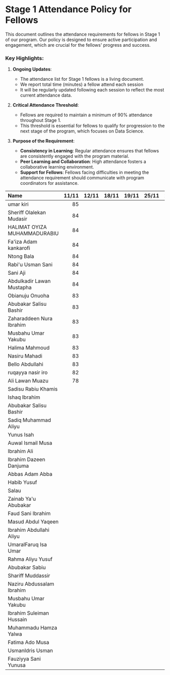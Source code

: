 # Stage 1 Attendance Policy for Fellows

This document outlines the attendance requirements for fellows in Stage 1 of our program. Our policy is designed to ensure active participation and engagement, which are crucial for the fellows' progress and success. 

### Key Highlights:

1. **Ongoing Updates**: 
   - The attendance list for Stage 1 fellows is a living document.
   - We report total time (minutes) a fellow attend each session
   - It will be regularly updated following each session to reflect the most current attendance data.

2. **Critical Attendance Threshold**: 
   - Fellows are required to maintain a minimum of 90% attendance throughout Stage 1.
   - This threshold is essential for fellows to qualify for progression to the next stage of the program, which focuses on Data Science.

3. **Purpose of the Requirement**: 
   - **Consistency in Learning**: Regular attendance ensures that fellows are consistently engaged with the program material.
   - **Peer Learning and Collaboration**: High attendance fosters a collaborative learning environment.
   - **Support for Fellows**: Fellows facing difficulties in meeting the attendance requirement should communicate with program coordinators for assistance.


| Name                                                       |   11/11 |   12/11 |   18/11  | 19/11 |   25/11 |   26/11 |   02/12|   03/12 |   09/12 |  10/12 |       Percentage |
|:-----------------------------------------------------------|--------:|-------:|-------:|-------:|-------:|-------:|-------:|-------:|-------:|-------:|--------------------:|
| umar kiri                                                  |      85 |        |        |        |        |        |        |        |        |        |                     100    |
| Sheriff Olalekan Mudasir                                   |      84 |        |        |        |        |        |        |        |        |        |                   98.82 |
| HALIMAT OYIZA MUHAMMADURABIU                               |      84 |        |        |        |        |        |        |        |        |        |                       98.82 |
| Fa'iza Adam kankarofi                                      |      84 |        |        |        |        |        |        |        |        |        |                        98.82 |
| Ntong Bala                                                 |      84 |        |        |        |        |        |        |        |        |        |                        98.82 |
| Rabi'u Usman Sani                                          |      84 |        |        |        |        |        |        |        |        |        |                        98.82 |
| Sani Aji                                                   |      84 |        |        |        |        |        |        |        |        |        |                        98.82 |
| Abdulkadir Lawan Mustapha                                  |      84 |        |        |        |        |        |        |        |        |        |                        98.82 |
| Obianuju Onuoha                                            |      83 |        |        |        |        |        |        |        |        |        |                        97.65 |
| Abubakar Salisu Bashir                                     |      83 |        |        |        |        |        |        |        |        |        |                        97.65 |
| Zaharaddeen Nura Ibrahim                                   |      83 |        |        |        |        |        |        |        |        |        |                        97.65 |
| Musbahu Umar Yakubu                                        |      83 |        |        |        |        |        |        |        |        |        |                        97.65 |
| Halima Mahmoud                                             |      83 |        |        |        |        |        |        |        |        |        |                        97.65 |
| Nasiru Mahadi                                              |      83 |        |        |        |        |        |        |        |        |        |                        97.65 |
| Bello Abdullahi                                            |      83 |        |        |        |        |        |        |        |        |        |                        97.65 |
| ruqayya nasir iro                                            |      82 |        |        |        |        |        |        |        |        |        |                        96.47 |
| Ali  Lawan Muazu                                          |        78|        |         |       |         |        |    |       |        |       |                             91.76 |            
| Sadisu Rabiu Khamis                                       |           |       |        |         |         |        |    |         |        |           |                             | 
| Ishaq Ibrahim                                       |           |       |        |         |         |        |    |         |        |           |                             | 
| Abubakar Salisu Bashir                                       |           |       |        |         |         |        |    |         |        |           |                             | 
| Sadiq Muhammad Aliyu                                       |           |       |        |         |         |        |    |         |        |           |                             | 
| Yunus Isah                                      |           |       |        |         |         |        |    |         |        |           |                             | 
| Auwal Ismail Musa                                       |           |       |        |         |         |        |    |         |        |           |                             | 
| Ibrahim Ali                                       |           |       |        |         |         |        |    |         |        |           |                             | 
| Ibrahim Dazeen Danjuma                                       |           |       |        |         |         |        |    |         |        |           |                             | 
| Abbas Adam Abba                                      |           |       |        |         |         |        |    |         |        |           |                             | 
| Habib Yusuf                                     |           |       |        |         |         |        |    |         |        |           |                             | 
| Salau                                       |           |       |        |         |         |        |    |         |        |           |                             | 
| Zainab Ya'u Abubakar                                     |           |       |        |         |         |        |    |         |        |           |                             | 
| Faud Sani Ibrahim                                      |           |       |        |         |         |        |    |         |        |           |                             | 
| Masud Abdul Yaqeen                                     |           |       |        |         |         |        |    |         |        |           |                             | 
| Ibrahim Abdullahi Aliyu                                       |           |       |        |         |         |        |    |         |        |           |                             | 
| UmaralFaruq Isa Umar                                        |           |       |        |         |         |        |    |         |        |           |                             | 
| Rahma Aliyu Yusuf                                       |           |       |        |         |         |        |    |         |        |           |                             | 
| Abubakar Sabiu                                      |           |       |        |         |         |        |    |         |        |           |                             | 
| Shariff Muddassir                                      |           |       |        |         |         |        |    |         |        |           |                             | 
| Naziru Abdussalam Ibrahim                                       |           |       |        |         |         |        |    |         |        |           |                             | 
| Musbahu Umar Yakubu                                     |           |       |        |         |         |        |    |         |        |           |                             | 
| Ibrahim Suleiman Hussain                                      |           |       |        |         |         |        |    |         |        |           |                             | 
| Muhammadu Hamza Yalwa                                       |           |       |        |         |         |        |    |         |        |           |                             | 
| Fatima Ado Musa                                       |           |       |        |         |         |        |    |         |        |           |                             | 
| UsmanIdris Usman                                      |           |       |        |         |         |        |    |         |        |           |                             | 
| Fauziyya Sani Yunusa                                       |           |       |        |         |         |        |    |         |        |           |                             | 


